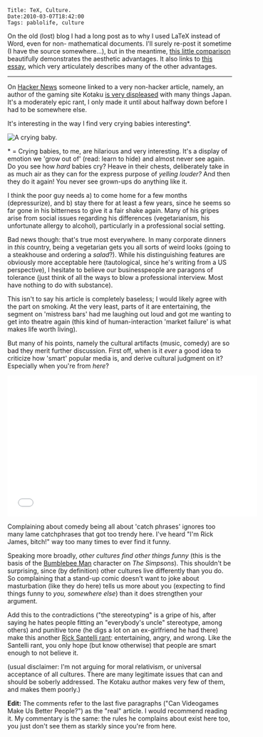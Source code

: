     Title: TeX, Culture.
    Date:2010-03-07T18:42:00
    Tags: pablolife, culture

On the old (lost) blog I had a long post as to why I used LaTeX instead of Word,
even for non- mathematical documents. I'll surely re-post it sometime (I
have the source somewhere...), but in the meantime, [this little
comparison][1] beautifully demonstrates the aesthetic advantages. It also
links to [this essay][2], which very articulately describes many of the other
advantages.

---

<!-- more -->

On [Hacker News][3] someone linked to a very non-hacker article, namely, an
author of the gaming site Kotaku [is very displeased][4] with many things
Japan. It's a moderately epic rant, I only made it until about halfway down
before I had to be somewhere else.

It's interesting in the way I find very crying babies interesting\*.

<img src="http://2.bp.blogspot.com/_3ys1dwfzc2w/S5RpMMlLTJI/AAAAAAAAACQ/_Zk_Dz3TxhI/s320/crying-baby.jpg" alt="A crying baby." />

\* = Crying babies, to me, are hilarious and very interesting. It's a display
of emotion we 'grow out of' (read: learn to hide) and almost never see again.
Do you see how _hard_ babies cry? Heave in their chests, deliberately take in
as much air as they can for the express purpose of _yelling louder?_ And then
they do it again! You never see grown-ups do anything like it.

I think the poor guy needs a) to come home for a few months (depressurize),
and b) stay there for at least a few years, since he seems so far gone in his
bitterness to give it a fair shake again. Many of his gripes arise from social
issues regarding his differences (vegetarianism, his unfortunate allergy to
alcohol), particularly in a professional social setting.

Bad news though: that's true most everywhere. In many corporate dinners in
_this_ country, being a vegetarian gets you all sorts of weird looks (going to
a steakhouse and ordering a _salad_?). While his distinguishing features are
obviously more acceptable here (tautological, since he's writing from a US
perspective), I hesitate to believe our businesspeople are paragons of
tolerance (just think of all the ways to blow a professional interview. Most
have nothing to do with substance).

This isn't to say his article is completely baseless; I would likely agree
with the part on smoking. At the very least, parts of it are entertaining, the
segment on 'mistress bars' had me laughing out loud and got me wanting to get
into theatre again (this kind of human-interaction 'market failure' is what
makes life worth living).

But many of his points, namely the cultural artifacts (music, comedy) are so
bad they merit further discussion. First off, when is it _ever_ a good idea to
criticize how 'smart' popular media is, and derive cultural judgment on it?
Especially when you're from _here_?

<iframe width="560" height="315" src="//www.youtube.com/embed/3taEuL4EHAg" frameborder="0" allowfullscreen></iframe>

Complaining about comedy being all about 'catch phrases' ignores too many lame
catchphrases that got too trendy here. I've heard "I'm Rick James, bitch!" way
too many times to ever find it funny.

Speaking more broadly, _other cultures find other things funny_ (this is the
basis of the [Bumblebee Man][7] character on _The Simpsons_). This shouldn't
be surprising, since (by definition) other cultures live differently than you
do. So complaining that a stand-up comic doesn't want to joke about
masturbation (like they do here) tells us more about you (expecting to find
things funny to _you, somewhere else_) than it does strengthen your argument.

Add this to the contradictions ("the stereotyping" is a gripe of his, after
saying he hates people fitting an "everybody's uncle" stereotype, among
others) and punitive tone (he digs a lot on an ex-girlfriend he had there)
make this another [Rick Santelli rant][8]: entertaining, angry, and wrong.
Like the Santelli rant, you only hope (but know otherwise) that people are
smart enough to not believe it.

(usual disclaimer: I'm not arguing for moral relativism, or universal
acceptance of all cultures. There are many legitimate issues that can and
should be soberly addressed. The Kotaku author makes very few of them, and
makes them poorly.)

**Edit:** The comments refer to the last five paragraphs ("Can Videogames Make
Us Better People?") as the "real" article. I would recommend reading it. My
commentary is the same: the rules he complains about exist here too, you just
don't see them as starkly since you're from here.


   [1]: http://nitens.org/taraborelli/latex
   [2]: http://ricardo.ecn.wfu.edu/%7Ecottrell/wp.html
   [3]: http://news.ycombinator.com
   [4]: http://kotaku.com/5484581/japan-its-not-funny-anymore?skyline=true&s=i
   [5]: http://2.bp.blogspot.com/_3ys1dwfzc2w/S5RpMMlLTJI/AAAAAAAAACQ/_Zk_Dz3TxhI/s320/crying-baby.jpg
   [6]: http://2.bp.blogspot.com/_3ys1dwfzc2w/S5RpMMlLTJI/AAAAAAAAACQ/_Zk_Dz3TxhI/s1600-h/crying-baby.jpg
   [7]: http://simpsons.wikia.com/wiki/Bumblebee_Man
   [8]: http://www.youtube.com/watch?v=bEZB4taSEoA
